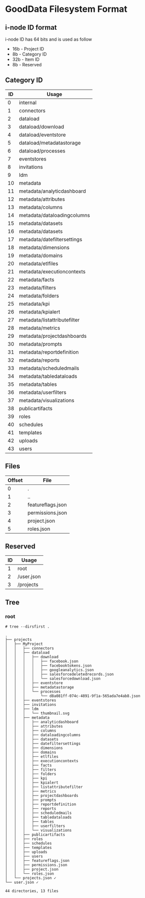 # GoodData Filesystem Format

## i-node ID format

i-node ID has 64 bits and is used as follow

* 16b - Project ID
* 8b  - Category ID
* 32b - Item ID
* 8b - Reserved

## Category ID

| ID  | Usage                        |
|-----|------------------------------|
| 0   | internal                     |
| 1   | connectors                   |
| 2   | dataload                     |
| 3   | dataload/download            |
| 4   | dataload/eventstore          |
| 5   | dataload/metadatastorage     |
| 6   | dataload/processes           |
| 7   | eventstores                  |
| 8   | invitations                  |
| 9   | ldm                          |
| 10  | metadata                     |
| 11  | metadata/analyticdashboard   |
| 12  | metadata/attributes          |
| 13  | metadata/columns             |
| 14  | metadata/dataloadingcolumns  |
| 15  | metadata/datasets            |
| 16  | metadata/datasets            |
| 17  | metadata/datefiltersettings  |
| 18  | metadata/dimensions          |
| 19  | metadata/domains             |
| 20  | metadata/etlfiles            |
| 21  | metadata/executioncontexts   |
| 22  | metadata/facts               |
| 23  | metadata/filters             |
| 24  | metadata/folders             |
| 25  | metadata/kpi                 |
| 26  | metadata/kpialert            |
| 27  | metadata/listattributefilter |
| 28  | metadata/metrics             |
| 29  | metadata/projectdashboards   |
| 30  | metadata/prompts             |
| 31  | metadata/reportdefinition    |
| 32  | metadata/reports             |
| 33  | metadata/scheduledmails      |
| 34  | metadata/tabledataloads      |
| 35  | metadata/tables              |
| 36  | metadata/userfilters         |
| 37  | metadata/visualizations      |
| 38  | publicartifacts              |
| 39  | roles                        |
| 40  | schedules                    |
| 41  | templates                    |
| 42  | uploads                      |
| 43  | users                        |

## Files

| Offset | File              |
|--------|-------------------|
| 0      | .                 |
| 1      | ..                |
| 2      | featureflags.json |
| 3      | permissions.json  |
| 4      | project.json      |
| 5      | roles.json        |

## Reserved

| ID |  Usage     |
|----|------------|
| 1  | root       |
| 2  | /user.json |
| 3  | /projects  |

## Tree

### root

```
# tree --dirsfirst .

.
├── projects
│   ├── MyProject
│   │   ├── connectors
│   │   ├── dataload
│   │   │   ├── download
│   │   │   │   ├── facebook.json
│   │   │   │   ├── facebooktokens.json
│   │   │   │   ├── googleanalytics.json
│   │   │   │   ├── salesforcedeletedrecords.json
│   │   │   │   └── salesforcedownload.json
│   │   │   ├── eventstore
│   │   │   ├── metadatastorage
│   │   │   └── processes
│   │   │       └── d8a081ff-074c-4891-9f1a-565ada7e4ab8.json
│   │   ├── eventstores
│   │   ├── invitations
│   │   ├── ldm
│   │   │   └── thumbnail.svg
│   │   ├── metadata
│   │   │   ├── analyticdashboard
│   │   │   ├── attributes
│   │   │   ├── columns
│   │   │   ├── dataloadingcolumns
│   │   │   ├── datasets
│   │   │   ├── datefiltersettings
│   │   │   ├── dimensions
│   │   │   ├── domains
│   │   │   ├── etlfiles
│   │   │   ├── executioncontexts
│   │   │   ├── facts
│   │   │   ├── filters
│   │   │   ├── folders
│   │   │   ├── kpi
│   │   │   ├── kpialert
│   │   │   ├── listattributefilter
│   │   │   ├── metrics
│   │   │   ├── projectdashboards
│   │   │   ├── prompts
│   │   │   ├── reportdefinition
│   │   │   ├── reports
│   │   │   ├── scheduledmails
│   │   │   ├── tabledataloads
│   │   │   ├── tables
│   │   │   ├── userfilters
│   │   │   └── visualizations
│   │   ├── publicartifacts
│   │   ├── roles
│   │   ├── schedules
│   │   ├── templates
│   │   ├── uploads
│   │   ├── users
│   │   ├── featureflags.json
│   │   ├── permissions.json
│   │   ├── project.json
│   │   └── roles.json
│   └── projects.json ✓
└── user.json ✓

44 directories, 13 files


```
